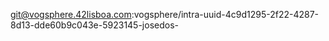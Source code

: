 git@vogsphere.42lisboa.com:vogsphere/intra-uuid-4c9d1295-2f22-4287-8d13-dde60b9c043e-5923145-josedos-
